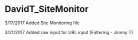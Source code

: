 # DavidT_SiteMonitor

3/17/2017 Added Site Monitoring file

3/21/2017 Added raw input for URL input (Faltering - Jimmy T)
